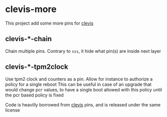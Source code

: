 # clevis-more
This project add some more pins for [clevis](https://github.com/latchset/clevis)

## clevis-*-chain
Chain multiple pins. Contrary to `sss`, it hide what pin(s) are inside next layer

## clevis-*-tpm2clock
Use tpm2 clock and counters as a pin. Allow for instance to authorize a policy for a single reboot
This can be useful in case of an upgrade that would change pcr values, to have a single boot allowed with this policy until the pcr based policy is fixed


Code is heavilly borrowed from [clevis](https://github.com/latchset/clevis) pins, and is released under the same license
